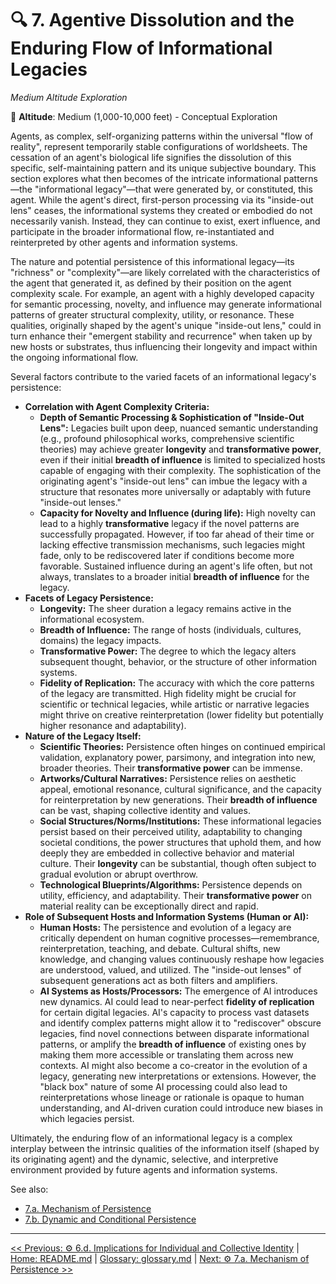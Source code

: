 <!--

- Needs better links with the broader framework.

-->

# 🔍 7. Agentive Dissolution and the Enduring Flow of Informational Legacies
<!-- markdownlint-disable MD036 -->
*Medium Altitude Exploration*
<!-- markdownlint-enable MD036 -->

📍 **Altitude**: Medium (1,000-10,000 feet) - Conceptual Exploration

Agents, as complex, self-organizing patterns within the universal "flow of reality", represent temporarily stable configurations of worldsheets. The cessation of an agent's biological life signifies the dissolution of this specific, self-maintaining pattern and its unique subjective boundary. This section explores what then becomes of the intricate informational patterns—the "informational legacy"—that were generated by, or constituted, this agent. While the agent's direct, first-person processing via its "inside-out lens" ceases, the informational systems they created or embodied do not necessarily vanish. Instead, they can continue to exist, exert influence, and participate in the broader informational flow, re-instantiated and reinterpreted by other agents and information systems.

The nature and potential persistence of this informational legacy—its "richness" or "complexity"—are likely correlated with the characteristics of the agent that generated it, as defined by their position on the agent complexity scale. For example, an agent with a highly developed capacity for semantic processing, novelty, and influence may generate informational patterns of greater structural complexity, utility, or resonance. These qualities, originally shaped by the agent's unique "inside-out lens," could in turn enhance their "emergent stability and recurrence" when taken up by new hosts or substrates, thus influencing their longevity and impact within the ongoing informational flow.

Several factors contribute to the varied facets of an informational legacy's persistence:

- **Correlation with Agent Complexity Criteria:**
  - **Depth of Semantic Processing & Sophistication of "Inside-Out Lens":** Legacies built upon deep, nuanced semantic understanding (e.g., profound philosophical works, comprehensive scientific theories) may achieve greater **longevity** and **transformative power**, even if their initial **breadth of influence** is limited to specialized hosts capable of engaging with their complexity. The sophistication of the originating agent's "inside-out lens" can imbue the legacy with a structure that resonates more universally or adaptably with future "inside-out lenses."
  - **Capacity for Novelty and Influence (during life):** High novelty can lead to a highly **transformative** legacy if the novel patterns are successfully propagated. However, if too far ahead of their time or lacking effective transmission mechanisms, such legacies might fade, only to be rediscovered later if conditions become more favorable. Sustained influence during an agent's life often, but not always, translates to a broader initial **breadth of influence** for the legacy.
- **Facets of Legacy Persistence:**
  - **Longevity:** The sheer duration a legacy remains active in the informational ecosystem.
  - **Breadth of Influence:** The range of hosts (individuals, cultures, domains) the legacy impacts.
  - **Transformative Power:** The degree to which the legacy alters subsequent thought, behavior, or the structure of other information systems.
  - **Fidelity of Replication:** The accuracy with which the core patterns of the legacy are transmitted. High fidelity might be crucial for scientific or technical legacies, while artistic or narrative legacies might thrive on creative reinterpretation (lower fidelity but potentially higher resonance and adaptability).
- **Nature of the Legacy Itself:**
  - **Scientific Theories:** Persistence often hinges on continued empirical validation, explanatory power, parsimony, and integration into new, broader theories. Their **transformative power** can be immense.
  - **Artworks/Cultural Narratives:** Persistence relies on aesthetic appeal, emotional resonance, cultural significance, and the capacity for reinterpretation by new generations. Their **breadth of influence** can be vast, shaping collective identity and values.
  - **Social Structures/Norms/Institutions:** These informational legacies persist based on their perceived utility, adaptability to changing societal conditions, the power structures that uphold them, and how deeply they are embedded in collective behavior and material culture. Their **longevity** can be substantial, though often subject to gradual evolution or abrupt overthrow.
  - **Technological Blueprints/Algorithms:** Persistence depends on utility, efficiency, and adaptability. Their **transformative power** on material reality can be exceptionally direct and rapid.
- **Role of Subsequent Hosts and Information Systems (Human or AI):**
  - **Human Hosts:** The persistence and evolution of a legacy are critically dependent on human cognitive processes—remembrance, reinterpretation, teaching, and debate. Cultural shifts, new knowledge, and changing values continuously reshape how legacies are understood, valued, and utilized. The "inside-out lenses" of subsequent generations act as both filters and amplifiers.
  - **AI Systems as Hosts/Processors:** The emergence of AI introduces new dynamics. AI could lead to near-perfect **fidelity of replication** for certain digital legacies. AI's capacity to process vast datasets and identify complex patterns might allow it to "rediscover" obscure legacies, find novel connections between disparate informational patterns, or amplify the **breadth of influence** of existing ones by making them more accessible or translating them across new contexts. AI might also become a co-creator in the evolution of a legacy, generating new interpretations or extensions. However, the "black box" nature of some AI processing could also lead to reinterpretations whose lineage or rationale is opaque to human understanding, and AI-driven curation could introduce new biases in which legacies persist.

Ultimately, the enduring flow of an informational legacy is a complex interplay between the intrinsic qualities of the information itself (shaped by its originating agent) and the dynamic, selective, and interpretive environment provided by future agents and information systems.

See also:

- [7.a. Mechanism of Persistence](7a-mechanism-persistence.md)
- [7.b. Dynamic and Conditional Persistence](7b-dynamic-conditional-persistence.md)

---
[<< Previous: ⚙️ 6.d. Implications for Individual and Collective Identity](../06-influence-collective-consciousness/6d-implications-identity.md) | [Home: README.md](../../README.md) | [Glossary: glossary.md](../glossary.md) | [Next: ⚙️ 7.a. Mechanism of Persistence >>](7a-mechanism-persistence.md)
